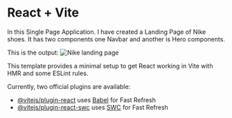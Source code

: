 # React + Vite
In this Single Page Application. I have created a Landing Page of Nike shoes. 
It has two components one Navbar and another is Hero components.

This is the output: 
![Nike landing page](https://github.com/user-attachments/assets/37b5db44-a160-4eb9-87e2-d1d290c1c914)




This template provides a minimal setup to get React working in Vite with HMR and some ESLint rules.

Currently, two official plugins are available:

- [@vitejs/plugin-react](https://github.com/vitejs/vite-plugin-react/blob/main/packages/plugin-react/README.md) uses [Babel](https://babeljs.io/) for Fast Refresh
- [@vitejs/plugin-react-swc](https://github.com/vitejs/vite-plugin-react-swc) uses [SWC](https://swc.rs/) for Fast Refresh
